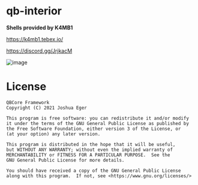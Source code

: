 # qb-interior

**Shells provided by K4MB1**

https://k4mb1.tebex.io/

https://discord.gg/JrjkacM

![image](https://user-images.githubusercontent.com/57848836/158275226-e80563dc-5b71-4883-a485-997878b8d440.png)

# License

    QBCore Framework
    Copyright (C) 2021 Joshua Eger

    This program is free software: you can redistribute it and/or modify
    it under the terms of the GNU General Public License as published by
    the Free Software Foundation, either version 3 of the License, or
    (at your option) any later version.

    This program is distributed in the hope that it will be useful,
    but WITHOUT ANY WARRANTY; without even the implied warranty of
    MERCHANTABILITY or FITNESS FOR A PARTICULAR PURPOSE.  See the
    GNU General Public License for more details.

    You should have received a copy of the GNU General Public License
    along with this program.  If not, see <https://www.gnu.org/licenses/>

